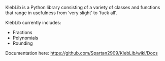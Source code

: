 KlebLib is a Python library consisting of a variety of classes and functions that range in usefulness from ‘very slight’ to ‘fuck all’.

KlebLib currently includes:
* Fractions
* Polynomials
* Rounding

Documentation here: https://github.com/Spartan2909/KlebLib/wiki/Docs
